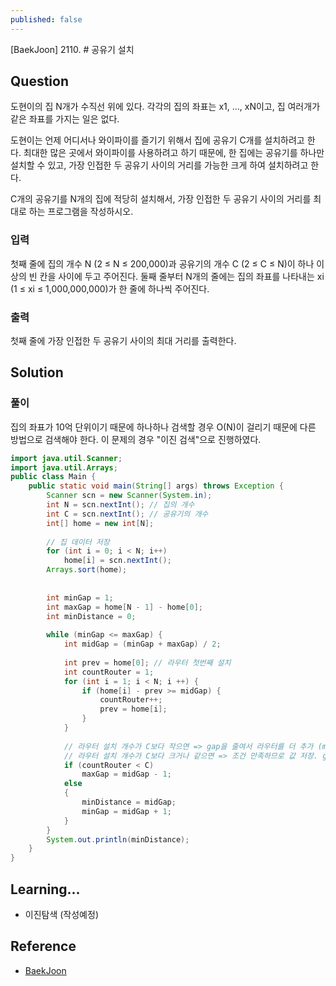```yaml
---
published: false
---
```

[BaekJoon] 2110. # 공유기 설치 


## Question

도현이의 집 N개가 수직선 위에 있다. 각각의 집의 좌표는 x1, ..., xN이고, 집 여러개가 같은 좌표를 가지는 일은 없다.

도현이는 언제 어디서나 와이파이를 즐기기 위해서 집에 공유기 C개를 설치하려고 한다. 최대한 많은 곳에서 와이파이를 사용하려고 하기 때문에, 한 집에는 공유기를 하나만 설치할 수 있고, 가장 인접한 두 공유기 사이의 거리를 가능한 크게 하여 설치하려고 한다.

C개의 공유기를 N개의 집에 적당히 설치해서, 가장 인접한 두 공유기 사이의 거리를 최대로 하는 프로그램을 작성하시오.


### 입력
첫째 줄에 집의 개수 N (2 ≤ N ≤ 200,000)과 공유기의 개수 C (2 ≤ C ≤ N)이 하나 이상의 빈 칸을 사이에 두고 주어진다. 둘째 줄부터 N개의 줄에는 집의 좌표를 나타내는 xi (1 ≤ xi ≤ 1,000,000,000)가 한 줄에 하나씩 주어진다.


### 출력
첫째 줄에 가장 인접한 두 공유기 사이의 최대 거리를 출력한다.


## Solution
### 풀이 
집의 좌표가 10억 단위이기 때문에 하나하나 검색할 경우 O(N)이 걸리기 때문에 다른 방법으로 검색해야 한다.
이 문제의 경우 "이진 검색"으로 진행하였다. 


```java
import java.util.Scanner; 
import java.util.Arrays;  
public class Main { 
    public static void main(String[] args) throws Exception { 
        Scanner scn = new Scanner(System.in);
        int N = scn.nextInt(); // 집의 개수
        int C = scn.nextInt(); // 공유기의 개수 
        int[] home = new int[N];
        
        // 집 데이터 저장 
        for (int i = 0; i < N; i++)
            home[i] = scn.nextInt();
        Arrays.sort(home);
        
        
        int minGap = 1; 
        int maxGap = home[N - 1] - home[0]; 
        int minDistance = 0; 
        
        while (minGap <= maxGap) {
            int midGap = (minGap + maxGap) / 2;
            
            int prev = home[0]; // 라우터 첫번째 설치 
            int countRouter = 1; 
            for (int i = 1; i < N; i ++) {
                if (home[i] - prev >= midGap) {
                    countRouter++;
                    prev = home[i];
                }
            }
            
            // 라우터 설치 개수가 C보다 작으면 => gap을 줄여서 라우터를 더 추가 (max를 줄임)
            // 라우터 설치 개수가 C보다 크거나 같으면 => 조건 만족하므로 값 저장. gap을 늘려봄. 
            if (countRouter < C)
                maxGap = midGap - 1; 
            else 
            {
                minDistance = midGap; 
                minGap = midGap + 1; 
            }
        }
        System.out.println(minDistance);
    } 
}
```


## Learning... 
- 이진탐색 (작성예정) 
  


## Reference
- [BaekJoon](https://www.acmicpc.net/problem/2110)